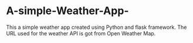 # A-simple-Weather-App-
This a  simple weather app created using Python and flask framework. The URL used for the weather API is got from Open Weather Map. 
